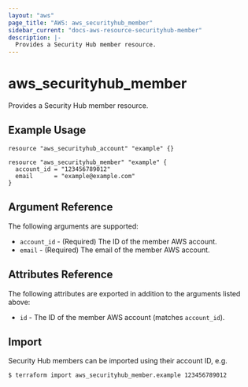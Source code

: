 ```yaml
---
layout: "aws"
page_title: "AWS: aws_securityhub_member"
sidebar_current: "docs-aws-resource-securityhub-member"
description: |-
  Provides a Security Hub member resource.
---
```


# aws_securityhub_member

Provides a Security Hub member resource.

## Example Usage

```hcl
resource "aws_securityhub_account" "example" {}

resource "aws_securityhub_member" "example" {
  account_id = "123456789012"
  email      = "example@example.com"
}
```

## Argument Reference

The following arguments are supported:

* `account_id` - (Required) The ID of the member AWS account.
* `email` - (Required) The email of the member AWS account.

## Attributes Reference

The following attributes are exported in addition to the arguments listed above:

* `id` - The ID of the member AWS account (matches `account_id`).

## Import

Security Hub members can be imported using their account ID, e.g.

```
$ terraform import aws_securityhub_member.example 123456789012
```
